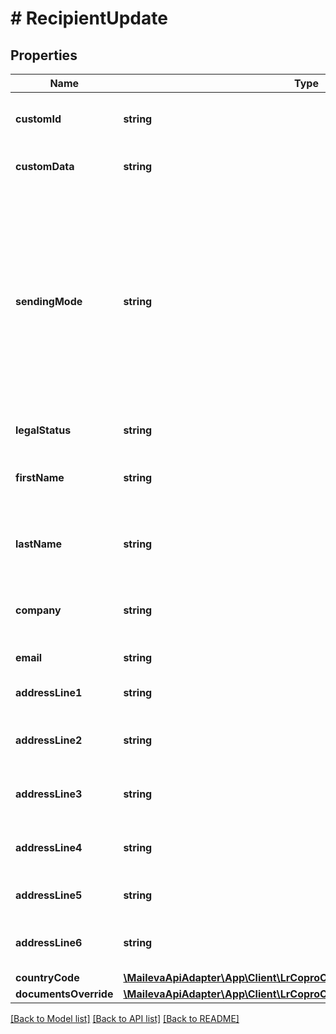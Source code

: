 # # RecipientUpdate

## Properties

Name | Type | Description | Notes
------------ | ------------- | ------------- | -------------
**customId** | **string** | Identifiant du destinataire fourni par le client | [optional]
**customData** | **string** | Information libre fournie par le client. | [optional]
**sendingMode** | **string** | Mode d&#39;envoi du destinataire. Il peut être papier, électronique ou passer par le service de consentement. Si le consentement est donné par le destinataire, le mode d&#39;envoi sera électronique, sinon il sera papier. | [optional]
**legalStatus** | **string** | Type de destinataire | [optional]
**firstName** | **string** | Prénom du destinataire (envoi électronique seulement) | [optional]
**lastName** | **string** | Nom du destinataire (envoi électronique seulement) | [optional]
**company** | **string** | Société du destinataire (envoi électronique seulement) | [optional]
**email** | **string** | Adresse email du destinataire | [optional]
**addressLine1** | **string** | Ligne d&#39;adresse n°1 (Société) | [optional]
**addressLine2** | **string** | Ligne d&#39;adresse n°2 (Civilité, Prénom, Nom) | [optional]
**addressLine3** | **string** | Ligne d&#39;adresse n°3 (Résidence, Bâtiement ...) | [optional]
**addressLine4** | **string** | Ligne d&#39;adresse n°4 (N° et libellé de la voie) | [optional]
**addressLine5** | **string** | Ligne d&#39;adresse n°5 (Lieu dit, BP...) | [optional]
**addressLine6** | **string** | Ligne d&#39;adresse n°6 (Code postal et ville) | [optional]
**countryCode** | [**\MailevaApiAdapter\App\Client\LrCoproClient\Model\CountryCode**](CountryCode.md) |  | [optional]
**documentsOverride** | [**\MailevaApiAdapter\App\Client\LrCoproClient\Model\ComposedDocument**](ComposedDocument.md) |  | [optional]

[[Back to Model list]](../../README.md#models) [[Back to API list]](../../README.md#endpoints) [[Back to README]](../../README.md)
